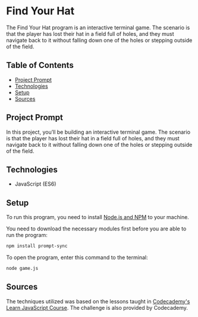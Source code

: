 # **Find Your Hat**

The Find Your Hat program is an interactive terminal game. The scenario is that the player has lost their hat in a field full of holes, and they must navigate back to it without falling down one of the holes or stepping outside of the field.

## Table of Contents

- [Project Prompt](#project-prompt)
- [Technologies](#technologies)
- [Setup](#setup)
- [Sources](#sources)

## Project Prompt

In this project, you’ll be building an interactive terminal game. The scenario is that the player has lost their hat in a field full of holes, and they must navigate back to it without falling down one of the holes or stepping outside of the field.

## Technologies

- JavaScript (ES6)

## Setup

To run this program, you need to install [Node.js and NPM](https://nodejs.org/en/download/) to your machine.

You need to download the necessary modules first before you are able to run the program:

```bash
npm install prompt-sync
```

To open the program, enter this command to the terminal:

```bash
node game.js
```

## Sources

The techniques utilized was based on the lessons taught in [Codecademy's Learn JavaScript Course](https://www.codecademy.com/learn/introduction-to-javascript). The challenge is also provided by Codecademy.
